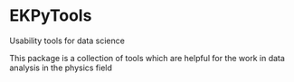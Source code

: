 # EKPyTools
Usability tools for data science

This package is a collection of tools which are helpful for the work in data analysis in the physics field
